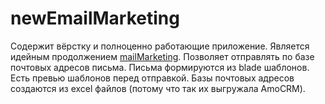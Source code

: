 # newEmailMarketing
Содержит вёрстку и полноценно работающие приложение. Является идейным продолжением <a href="https://github.com/bebeel09/mailMarketing">mailMarketing</a>.
Позволяет отправлять по базе почтовых адресов письма.
Письма формируются из blade шаблонов. Есть превью шаблонов перед отправкой.
Базы почтовых адресов создаются из excel файлов (потому что так их выгружала AmoCRM).

